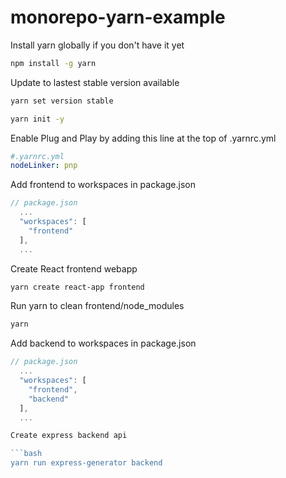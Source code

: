 # monorepo-yarn-example

Install yarn globally if you don't have it yet

```bash
npm install -g yarn
```

Update to lastest stable version available

```bash
yarn set version stable
```

```bash
yarn init -y
```

Enable Plug and Play by adding this line at the top of .yarnrc.yml

```yml
#.yarnrc.yml
nodeLinker: pnp
```

Add frontend to workspaces in package.json

```javascript
// package.json
  ...
  "workspaces": [
    "frontend"
  ],
  ...
```

Create React frontend webapp

```bash
yarn create react-app frontend
```

Run yarn to clean frontend/node_modules

```bash
yarn
```

Add backend to workspaces in package.json

````javascript
// package.json
  ...
  "workspaces": [
    "frontend",
    "backend"
  ],
  ...

Create express backend api

```bash
yarn run express-generator backend
````

